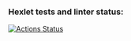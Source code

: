 ### Hexlet tests and linter status:
[![Actions Status](https://github.com/peacelovecookies/rails-project-lvl1/workflows/hexlet-check/badge.svg)](https://github.com/peacelovecookies/rails-project-lvl1/actions)